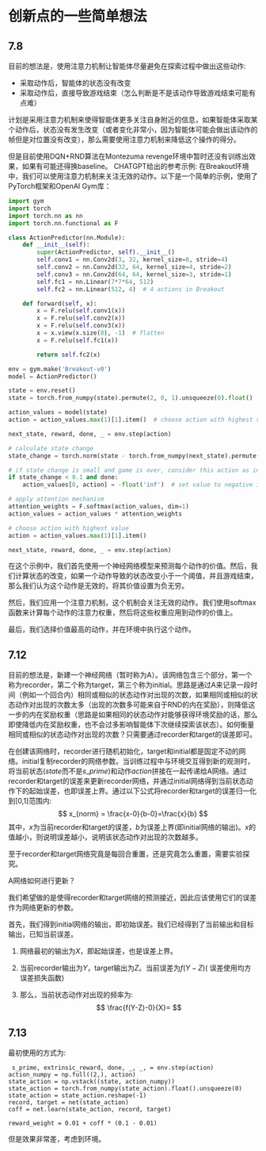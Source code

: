 # 创新点的一些简单想法

## 7.8

目前的想法是，使用注意力机制让智能体尽量避免在探索过程中做出这些动作:


- 采取动作后，智能体的状态没有改变
- 采取动作后，直接导致游戏结束（怎么判断是不是该动作导致游戏结束可能有点难）

计划是采用注意力机制来使得智能体更多关注自身附近的信息，如果智能体采取某个动作后，状态没有发生改变（或者变化非常小，因为智能体可能会做出该动作的帧但是对位置没有改变），那么需要使用注意力机制来降低这个操作的得分。

但是目前使用DQN+RND算法在Montezuma revenge环境中暂时还没有训练出效果，如果有可能还得换baseline。
CHATGPT给出的参考示例:
在Breakout环境中，我们可以使用注意力机制来关注无效的动作。以下是一个简单的示例，使用了PyTorch框架和OpenAI Gym库：

```python
import gym
import torch
import torch.nn as nn
import torch.nn.functional as F

class ActionPredictor(nn.Module):
    def __init__(self):
        super(ActionPredictor, self).__init__()
        self.conv1 = nn.Conv2d(3, 32, kernel_size=8, stride=4)
        self.conv2 = nn.Conv2d(32, 64, kernel_size=4, stride=2)
        self.conv3 = nn.Conv2d(64, 64, kernel_size=3, stride=1)
        self.fc1 = nn.Linear(7*7*64, 512)
        self.fc2 = nn.Linear(512, 4)  # 4 actions in Breakout

    def forward(self, x):
        x = F.relu(self.conv1(x))
        x = F.relu(self.conv2(x))
        x = F.relu(self.conv3(x))
        x = x.view(x.size(0), -1)  # flatten
        x = F.relu(self.fc1(x))

        return self.fc2(x)

env = gym.make('Breakout-v0')
model = ActionPredictor()

state = env.reset()
state = torch.from_numpy(state).permute(2, 0, 1).unsqueeze(0).float()  # reshape and normalize to [0, 1]

action_values = model(state)
action = action_values.max(1)[1].item()  # choose action with highest value

next_state, reward, done, _ = env.step(action)

# calculate state change
state_change = torch.norm(state - torch.from_numpy(next_state).permute(2, 0, 1).unsqueeze(0).float())

# if state change is small and game is over, consider this action as invalid
if state_change < 0.1 and done:
    action_values[0, action] = -float('inf')  # set value to negative infinity

# apply attention mechanism
attention_weights = F.softmax(action_values, dim=1)
action_values = action_values * attention_weights

# choose action with highest value
action = action_values.max(1)[1].item()

next_state, reward, done, _ = env.step(action)
```

在这个示例中，我们首先使用一个神经网络模型来预测每个动作的价值。然后，我们计算状态的改变，如果一个动作导致的状态改变小于一个阈值，并且游戏结束，那么我们认为这个动作是无效的，将其价值设置为负无穷。

然后，我们应用一个注意力机制，这个机制会关注无效的动作。我们使用softmax函数来计算每个动作的注意力权重，然后将这些权重应用到动作的价值上。

最后，我们选择价值最高的动作，并在环境中执行这个动作。



## 7.12

目前的想法是，新建一个神经网络（暂时称为A）。该网络包含三个部分，第一个称为recorder，第二个称为target，第三个称为initial。思路是通过A来记录一段时间（例如一个回合内）相同或相似的状态动作对出现的次数，如果相同或相似的状态动作对出现的次数太多（出现的次数多可能来自于RND的内在奖励），则降低这一步的内在奖励权重（思路是如果相同的状态动作对能够获得环境奖励的话，那么即使降低内在奖励权重，也不会过多影响智能体下次继续探索该状态）。如何衡量相同或相似的状态动作对出现的次数？只需要通过recorder和target的误差即可。

在创建该网络时，recorder进行随机初始化，target和initial都是固定不动的网络。initial复制recorder的网络参数。当训练过程中与环境交互得到新的观测时，将当前状态($state$而不是$s{\_}prime$)和动作$action$拼接在一起传递给A网络。通过recorder和target的误差来更新recorder网络，并通过initial网络得到当前状态动作下的起始误差，也即误差上界。通过以下公式将recorder和target的误差归一化到[0,1]范围内:
$$
x_{norm} = \frac{x-0}{b-0}=\frac{x}{b}
$$
其中，$x$为当前recorder和target的误差，$b$为误差上界(即initial网络的输出)。$x$的值越小，则说明误差越小，说明该状态动作对出现的次数越多。

至于recorder和target网络究竟是每回合重置，还是究竟怎么重置，需要实验探究。

A网络如何进行更新？

我们希望做的是使得recorder和target网络的预测接近，因此应该使用它们的误差作为网络更新的参数。

首先，我们得到initial网络的输出，即初始误差。我们已经得到了当前输出和目标输出，已知当前误差。

1. 网络最初的输出为$X$，即起始误差，也是误差上界。

2. 当前recorder输出为$Y$，target输出为$Z$。当前误差为$f(Y-Z)$(  误差使用均方误差损失函数)

3. 那么，当前状态动作对出现的频率为:
   $$
   \frac{f(Y-Z)-0}{X}=
   $$

## 7.13

最初使用的方式为:

```
 s_prime, extrinsic_reward, done, _, _, = env.step(action)
action_numpy = np.full((2,), action)
state_action = np.vstack((state, action_numpy))
state_action = torch.from_numpy(state_action).float().unsqueeze(0)
state_action = state_action.reshape(-1)
record, target = net(state_action)
coff = net.learn(state_action, record, target)

reward_weight = 0.01 + coff * (0.1 - 0.01)
```

但是效果非常差，考虑到环境。
